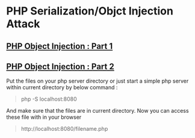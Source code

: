 # PHP Serialization/Objct Injection Attack


## [PHP Object Injection : Part 1](http://www.sec-art.net/2019/01/php-serialization-object-injection.html) 

## [PHP Object Injection : Part 2](http://www.sec-art.net/2019/01/php-serialization-object-injection_27.html) 

Put the files on your php server directory or just start a simple php server within current directory by below command :

> php -S localhost:8080

And make sure that the files are in current directory. Now you can access these file with in your browser 

> http://localhost:8080/filename.php

